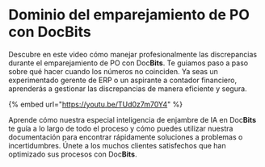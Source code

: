 # Dominio del emparejamiento de PO con DocBits

Descubre en este video cómo manejar profesionalmente las discrepancias durante el emparejamiento de PO con Doc**Bits**. Te guiamos paso a paso sobre qué hacer cuando los números no coinciden. Ya seas un experimentado gerente de ERP o un aspirante a contador financiero, aprenderás a gestionar las discrepancias de manera eficiente y segura.

{% embed url="https://youtu.be/TUd0z7m70Y4" %}

Aprende cómo nuestra especial inteligencia de enjambre de IA en Doc**Bits** te guía a lo largo de todo el proceso y cómo puedes utilizar nuestra documentación para encontrar rápidamente soluciones a problemas o incertidumbres. Únete a los muchos clientes satisfechos que han optimizado sus procesos con Doc**Bits**.
